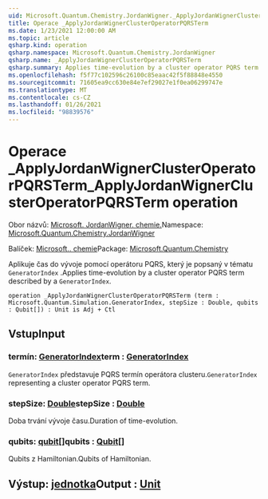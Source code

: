 ```yaml
---
uid: Microsoft.Quantum.Chemistry.JordanWigner._ApplyJordanWignerClusterOperatorPQRSTerm
title: Operace _ApplyJordanWignerClusterOperatorPQRSTerm
ms.date: 1/23/2021 12:00:00 AM
ms.topic: article
qsharp.kind: operation
qsharp.namespace: Microsoft.Quantum.Chemistry.JordanWigner
qsharp.name: _ApplyJordanWignerClusterOperatorPQRSTerm
qsharp.summary: Applies time-evolution by a cluster operator PQRS term described by a `GeneratorIndex`.
ms.openlocfilehash: f5f77c102596c26100c85eaac42f5f88848e4550
ms.sourcegitcommit: 71605ea9cc630e84e7ef29027e1f0ea06299747e
ms.translationtype: MT
ms.contentlocale: cs-CZ
ms.lasthandoff: 01/26/2021
ms.locfileid: "98839576"
---
```

# <a name="_applyjordanwignerclusteroperatorpqrsterm-operation"></a><span data-ttu-id="047e5-102">Operace _ApplyJordanWignerClusterOperatorPQRSTerm</span><span class="sxs-lookup"><span data-stu-id="047e5-102">_ApplyJordanWignerClusterOperatorPQRSTerm operation</span></span>

<span data-ttu-id="047e5-103">Obor názvů: [Microsoft. JordanWigner. chemie.](xref:Microsoft.Quantum.Chemistry.JordanWigner)</span><span class="sxs-lookup"><span data-stu-id="047e5-103">Namespace: [Microsoft.Quantum.Chemistry.JordanWigner](xref:Microsoft.Quantum.Chemistry.JordanWigner)</span></span>

<span data-ttu-id="047e5-104">Balíček: [Microsoft.. chemie](https://nuget.org/packages/Microsoft.Quantum.Chemistry)</span><span class="sxs-lookup"><span data-stu-id="047e5-104">Package: [Microsoft.Quantum.Chemistry](https://nuget.org/packages/Microsoft.Quantum.Chemistry)</span></span>


<span data-ttu-id="047e5-105">Aplikuje čas do vývoje pomocí operátoru PQRS, který je popsaný v tématu `GeneratorIndex` .</span><span class="sxs-lookup"><span data-stu-id="047e5-105">Applies time-evolution by a cluster operator PQRS term described by a `GeneratorIndex`.</span></span>

```qsharp
operation _ApplyJordanWignerClusterOperatorPQRSTerm (term : Microsoft.Quantum.Simulation.GeneratorIndex, stepSize : Double, qubits : Qubit[]) : Unit is Adj + Ctl
```


## <a name="input"></a><span data-ttu-id="047e5-106">Vstup</span><span class="sxs-lookup"><span data-stu-id="047e5-106">Input</span></span>

### <a name="term--generatorindex"></a><span data-ttu-id="047e5-107">termín: [GeneratorIndex](xref:Microsoft.Quantum.Simulation.GeneratorIndex)</span><span class="sxs-lookup"><span data-stu-id="047e5-107">term : [GeneratorIndex](xref:Microsoft.Quantum.Simulation.GeneratorIndex)</span></span>

<span data-ttu-id="047e5-108">`GeneratorIndex` představuje PQRS termín operátora clusteru.</span><span class="sxs-lookup"><span data-stu-id="047e5-108">`GeneratorIndex` representing a cluster operator PQRS term.</span></span>


### <a name="stepsize--double"></a><span data-ttu-id="047e5-109">stepSize: [Double](xref:microsoft.quantum.lang-ref.double)</span><span class="sxs-lookup"><span data-stu-id="047e5-109">stepSize : [Double](xref:microsoft.quantum.lang-ref.double)</span></span>

<span data-ttu-id="047e5-110">Doba trvání vývoje času.</span><span class="sxs-lookup"><span data-stu-id="047e5-110">Duration of time-evolution.</span></span>


### <a name="qubits--qubit"></a><span data-ttu-id="047e5-111">qubits: [qubit](xref:microsoft.quantum.lang-ref.qubit)[]</span><span class="sxs-lookup"><span data-stu-id="047e5-111">qubits : [Qubit](xref:microsoft.quantum.lang-ref.qubit)[]</span></span>

<span data-ttu-id="047e5-112">Qubits z Hamiltonian.</span><span class="sxs-lookup"><span data-stu-id="047e5-112">Qubits of Hamiltonian.</span></span>



## <a name="output--unit"></a><span data-ttu-id="047e5-113">Výstup: [jednotka](xref:microsoft.quantum.lang-ref.unit)</span><span class="sxs-lookup"><span data-stu-id="047e5-113">Output : [Unit](xref:microsoft.quantum.lang-ref.unit)</span></span>


